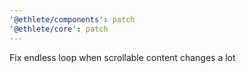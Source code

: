 ```yaml
---
'@ethlete/components': patch
'@ethlete/core': patch
---
```


Fix endless loop when scrollable content changes a lot

